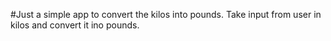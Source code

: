 #Just a simple app to convert the kilos into pounds.
Take input from user in kilos and convert it ino pounds.
